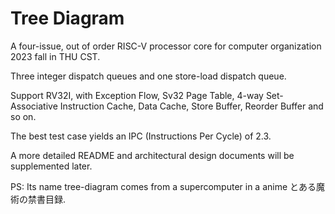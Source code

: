 Tree Diagram
=======================

A four-issue, out of order RISC-V processor core for computer organization 2023 fall in THU CST.

Three integer dispatch queues and one store-load dispatch queue.

Support RV32I, with Exception Flow, Sv32 Page Table, 4-way Set-Associative Instruction Cache, Data Cache, Store Buffer, Reorder Buffer and so on.

The best test case yields an IPC (Instructions Per Cycle) of 2.3.

A more detailed README and architectural design documents will be supplemented later.

PS: Its name tree-diagram comes from a supercomputer in a anime とある魔術の禁書目録.
